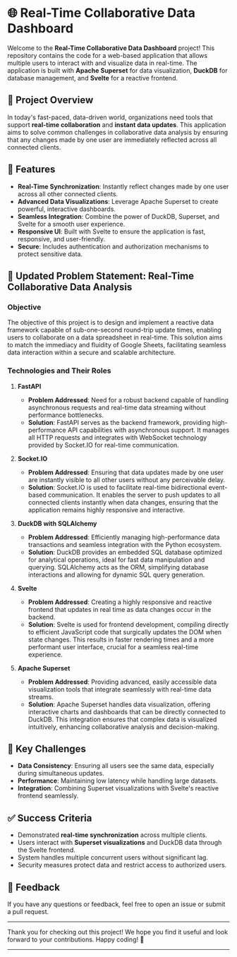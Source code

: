 # 🌐 Real-Time Collaborative Data Dashboard

Welcome to the **Real-Time Collaborative Data Dashboard** project! This repository contains the code for a web-based application that allows multiple users to interact with and visualize data in real-time. The application is built with **Apache Superset** for data visualization, **DuckDB** for database management, and **Svelte** for a reactive frontend.

## 🚀 Project Overview

In today's fast-paced, data-driven world, organizations need tools that support **real-time collaboration** and **instant data updates**. This application aims to solve common challenges in collaborative data analysis by ensuring that any changes made by one user are immediately reflected across all connected clients.

## 🎯 Features

- **Real-Time Synchronization**: Instantly reflect changes made by one user across all other connected clients.
- **Advanced Data Visualizations**: Leverage Apache Superset to create powerful, interactive dashboards.
- **Seamless Integration**: Combine the power of DuckDB, Superset, and Svelte for a smooth user experience.
- **Responsive UI**: Built with Svelte to ensure the application is fast, responsive, and user-friendly.
- **Secure**: Includes authentication and authorization mechanisms to protect sensitive data.

## 🌟 Updated Problem Statement: Real-Time Collaborative Data Analysis

### Objective

The objective of this project is to design and implement a reactive data framework capable of sub-one-second round-trip update times, enabling users to collaborate on a data spreadsheet in real-time. This solution aims to match the immediacy and fluidity of Google Sheets, facilitating seamless data interaction within a secure and scalable architecture.

### Technologies and Their Roles

1. **FastAPI**
   - **Problem Addressed**: Need for a robust backend capable of handling asynchronous requests and real-time data streaming without performance bottlenecks.
   - **Solution**: FastAPI serves as the backend framework, providing high-performance API capabilities with asynchronous support. It manages all HTTP requests and integrates with WebSocket technology provided by Socket.IO for real-time communication.

2. **Socket.IO**
   - **Problem Addressed**: Ensuring that data updates made by one user are instantly visible to all other users without any perceivable delay.
   - **Solution**: Socket.IO is used to facilitate real-time bidirectional event-based communication. It enables the server to push updates to all connected clients instantly when data changes, ensuring that the application remains highly responsive and interactive.

3. **DuckDB with SQLAlchemy**
   - **Problem Addressed**: Efficiently managing high-performance data transactions and seamless integration with the Python ecosystem.
   - **Solution**: DuckDB provides an embedded SQL database optimized for analytical operations, ideal for fast data manipulation and querying. SQLAlchemy acts as the ORM, simplifying database interactions and allowing for dynamic SQL query generation.

4. **Svelte**
   - **Problem Addressed**: Creating a highly responsive and reactive frontend that updates in real time as data changes occur in the backend.
   - **Solution**: Svelte is used for frontend development, compiling directly to efficient JavaScript code that surgically updates the DOM when state changes. This results in faster rendering times and a more performant user interface, crucial for a seamless real-time experience.

5. **Apache Superset**
   - **Problem Addressed**: Providing advanced, easily accessible data visualization tools that integrate seamlessly with real-time data streams.
   - **Solution**: Apache Superset handles data visualization, offering interactive charts and dashboards that can be directly connected to DuckDB. This integration ensures that complex data is visualized intuitively, enhancing collaborative analysis and decision-making.

## 🎨 Key Challenges

- **Data Consistency**: Ensuring all users see the same data, especially during simultaneous updates.
- **Performance**: Maintaining low latency while handling large datasets.
- **Integration**: Combining Superset visualizations with Svelte's reactive frontend seamlessly.

## ✅ Success Criteria

- Demonstrated **real-time synchronization** across multiple clients.
- Users interact with **Superset visualizations** and DuckDB data through the Svelte frontend.
- System handles multiple concurrent users without significant lag.
- Security measures protect data and restrict access to authorized users.

## 💬 Feedback

If you have any questions or feedback, feel free to open an issue or submit a pull request.

---

Thank you for checking out this project! We hope you find it useful and look forward to your contributions. Happy coding! 🎉

---
